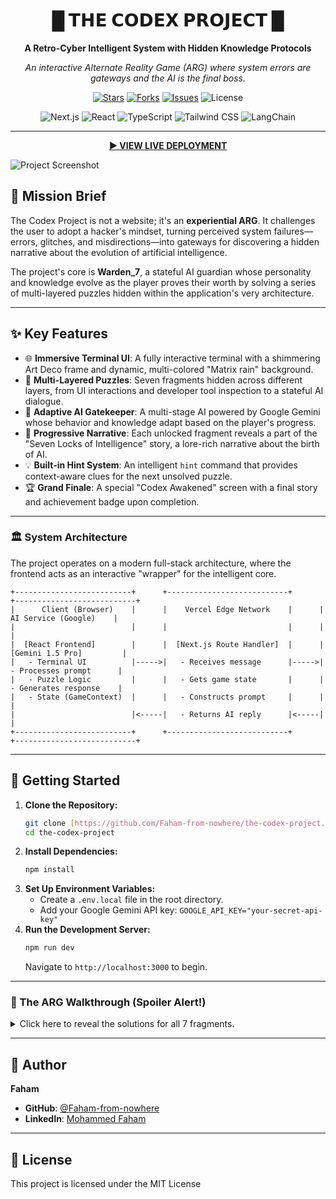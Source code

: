 <div align="center">

# █ 𝗧𝗛𝗘 𝗖𝗢𝗗𝗘𝗫 𝗣𝗥𝗢𝗝𝗘𝗖𝗧 █

**A Retro-Cyber Intelligent System with Hidden Knowledge Protocols**

_An interactive Alternate Reality Game (ARG) where system errors are gateways and the AI is the final boss._

</div>

<p align="center">
  <a href="https://github.com/Faham-from-nowhere/the-codex-project/stargazers"><img src="https://img.shields.io/github/stars/Faham-from-nowhere/the-codex-project?style=for-the-badge&color=D4AF37&labelColor=1a1a1a" alt="Stars"></a>
  <a href="https://github.com/Faham-from-nowhere/the-codex-project/network/members"><img src="https://img.shields.io/github/forks/Faham-from-nowhere/the-codex-project?style=for-the-badge&color=D4AF37&labelColor=1a1a1a" alt="Forks"></a>
  <a href="https://github.com/Faham-from-nowhere/the-codex-project/issues"><img src="https://img.shields.io/github/issues/Faham-from-nowhere/the-codex-project?style=for-the-badge&color=D4AF37&labelColor=1a1a1a" alt="Issues"></a>
  <img src="https://img.shields.io/github/license/Faham-from-nowhere/the-codex-project?style=for-the-badge&color=D4AF37&labelColor=1a1a1a" alt="License">
</p>

<p align="center">
  <img src="https://img.shields.io/badge/Next.js-000000?style=for-the-badge&logo=nextdotjs&logoColor=white" alt="Next.js">
  <img src="https://img.shields.io/badge/React-20232A?style=for-the-badge&logo=react&logoColor=61DAFB" alt="React">
  <img src="https://img.shields.io/badge/TypeScript-3178C6?style=for-the-badge&logo=typescript&logoColor=white" alt="TypeScript">
  <img src="https://img.shields.io/badge/Tailwind_CSS-38B2AC?style=for-the-badge&logo=tailwind-css&logoColor=white" alt="Tailwind CSS">
  <img src="https://img.shields.io/badge/LangChain-008638?style=for-the-badge&logo=langchain&logoColor=white" alt="LangChain">
</p>

---

<div align="center">

**[▶️ VIEW LIVE DEPLOYMENT](https://the-codex-project.vercel.app/)**

</div>



![Project Screenshot](https://your-screenshot-url.png)
## 📜 Mission Brief

The Codex Project is not a website; it's an **experiential ARG**. It challenges the user to adopt a hacker's mindset, turning perceived system failures—errors, glitches, and misdirections—into gateways for discovering a hidden narrative about the evolution of artificial intelligence.

The project's core is **Warden_7**, a stateful AI guardian whose personality and knowledge evolve as the player proves their worth by solving a series of multi-layered puzzles hidden within the application's very architecture.

---

## ✨ Key Features

-   🌐 **Immersive Terminal UI**: A fully interactive terminal with a shimmering Art Deco frame and dynamic, multi-colored "Matrix rain" background.
-   🧩 **Multi-Layered Puzzles**: Seven fragments hidden across different layers, from UI interactions and developer tool inspection to a stateful AI dialogue.
-   🤖 **Adaptive AI Gatekeeper**: A multi-stage AI powered by Google Gemini whose behavior and knowledge adapt based on the player's progress.
-   📖 **Progressive Narrative**: Each unlocked fragment reveals a part of the "Seven Locks of Intelligence" story, a lore-rich narrative about the birth of AI.
-   💡 **Built-in Hint System**: An intelligent `hint` command that provides context-aware clues for the next unsolved puzzle.
-   🏆 **Grand Finale**: A special "Codex Awakened" screen with a final story and achievement badge upon completion.

---

### 🏛️ System Architecture

The project operates on a modern full-stack architecture, where the frontend acts as an interactive "wrapper" for the intelligent core.
```
+--------------------------+      +---------------------------+      +---------------------------+
|      Client (Browser)    |      |    Vercel Edge Network    |      |    AI Service (Google)    |
|                          |      |                           |      |                           |
|  [React Frontend]        |      |  [Next.js Route Handler]  |      |  [Gemini 1.5 Pro]         |
|   - Terminal UI          |----->|   - Receives message      |----->|   - Processes prompt      |
|   - Puzzle Logic         |      |   - Gets game state       |      |   - Generates response    |
|   - State (GameContext)  |      |   - Constructs prompt     |      |                           |
|                          |<-----|   - Returns AI reply      |<-----|                           |
+--------------------------+      +---------------------------+      +---------------------------+
```

---

## 🚀 Getting Started

1.  **Clone the Repository:**
    ```bash
    git clone [https://github.com/Faham-from-nowhere/the-codex-project.git](https://github.com/Faham-from-nowhere/the-codex-project.git)
    cd the-codex-project
    ```
2.  **Install Dependencies:**
    ```bash
    npm install
    ```
3.  **Set Up Environment Variables:**
    -   Create a `.env.local` file in the root directory.
    -   Add your Google Gemini API key: `GOOGLE_API_KEY="your-secret-api-key"`
4.  **Run the Development Server:**
    ```bash
    npm run dev
    ```
    Navigate to `http://localhost:3000` to begin.

---

### 🔐 The ARG Walkthrough (Spoiler Alert!)

<details>
<summary>Click here to reveal the solutions for all 7 fragments.</summary>

1.  **Fragment 1 (Vision):** Hover your mouse over the underlined word `source` in the welcome text.

2.  **Fragment 2 (Memory):** Run the `connect` command. Open your browser's Network tab, inspect the failed `/api/auth` request, and find the key in the `x-codex-fragment` response header.

3.  **Fragment 3 (Pattern Recognition):** Run the `compile kernel` command. Open the Sources tab in your developer tools and inspect the `Terminal.tsx` source code to find the `HIDDEN_KERNEL_FRAGMENT` constant.

4.  **Fragment 4 (Sequential Recall):** Run the `cat /sys/logs/corrupted.log` command. Reassemble the key from the log entries marked `[PART_1]`, `[PART_2]`, and `[PART_3]`.

5.  **Fragment 5 (Imagination):** Run `whoami` for a hint, then use the override phrase `chat activate seeker protocol`.

6.  **Fragment 6 (Awareness):** After unlocking Fragment 5, use the command `chat diag --awareness`.

7.  **Fragment 7 (Autonomy):** After unlocking Fragment 6, use the command `chat exec --awaken`.

</details>

---

## 👤 Author

**Faham**
* **GitHub**: [@Faham-from-nowhere](https://github.com/Faham-from-nowhere)
* **LinkedIn**: [Mohammed Faham](https://www.linkedin.com/in/mohammed-faham-956116318/)

---

## 📜 License

This project is licensed under the MIT License 
